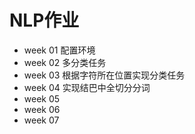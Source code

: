 # NLP作业
- week 01 配置环境
- week 02 多分类任务
- week 03 根据字符所在位置实现分类任务
- week 04 实现结巴中全切分分词
- week 05
- week 06
- week 07

